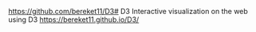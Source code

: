 https://github.com/bereket11/D3# D3
 Interactive visualization on the web using D3
https://bereket11.github.io/D3/
